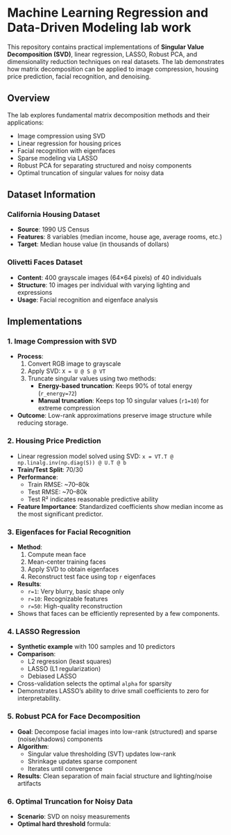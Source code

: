 # Machine Learning Regression and Data-Driven Modeling lab work

This repository contains practical implementations of **Singular Value Decomposition (SVD)**, linear regression, LASSO, Robust PCA, and dimensionality reduction techniques on real datasets. The lab demonstrates how matrix decomposition can be applied to image compression, housing price prediction, facial recognition, and denoising.

## Overview

The lab explores fundamental matrix decomposition methods and their applications:
- Image compression using SVD
- Linear regression for housing prices
- Facial recognition with eigenfaces
- Sparse modeling via LASSO
- Robust PCA for separating structured and noisy components
- Optimal truncation of singular values for noisy data

## Dataset Information

### California Housing Dataset
- **Source**: 1990 US Census
- **Features**: 8 variables (median income, house age, average rooms, etc.)
- **Target**: Median house value (in thousands of dollars)

### Olivetti Faces Dataset
- **Content**: 400 grayscale images (64×64 pixels) of 40 individuals
- **Structure**: 10 images per individual with varying lighting and expressions
- **Usage**: Facial recognition and eigenface analysis

## Implementations

### 1. Image Compression with SVD
- **Process**:
  1. Convert RGB image to grayscale
  2. Apply SVD: `X = U @ S @ VT`
  3. Truncate singular values using two methods:
     - **Energy-based truncation**: Keeps 90% of total energy (`r_energy=72`)
     - **Manual truncation**: Keeps top 10 singular values (`r1=10`) for extreme compression
- **Outcome**: Low-rank approximations preserve image structure while reducing storage.

### 2. Housing Price Prediction
- Linear regression model solved using SVD: `x = VT.T @ np.linalg.inv(np.diag(S)) @ U.T @ b`
- **Train/Test Split**: 70/30
- **Performance**: 
  - Train RMSE: ~70–80k
  - Test RMSE: ~70–80k
  - Test R² indicates reasonable predictive ability
- **Feature Importance**: Standardized coefficients show median income as the most significant predictor.

### 3. Eigenfaces for Facial Recognition
- **Method**:
  1. Compute mean face
  2. Mean-center training faces
  3. Apply SVD to obtain eigenfaces
  4. Reconstruct test face using top `r` eigenfaces
- **Results**:
  - `r=1`: Very blurry, basic shape only
  - `r=10`: Recognizable features
  - `r=50`: High-quality reconstruction
- Shows that faces can be efficiently represented by a few components.

### 4. LASSO Regression
- **Synthetic example** with 100 samples and 10 predictors
- **Comparison**:
  - L2 regression (least squares)
  - LASSO (L1 regularization)
  - Debiased LASSO
- Cross-validation selects the optimal `alpha` for sparsity
- Demonstrates LASSO’s ability to drive small coefficients to zero for interpretability.

### 5. Robust PCA for Face Decomposition
- **Goal**: Decompose facial images into low-rank (structured) and sparse (noise/shadows) components
- **Algorithm**:
  - Singular value thresholding (SVT) updates low-rank
  - Shrinkage updates sparse component
  - Iterates until convergence
- **Results**: Clean separation of main facial structure and lighting/noise artifacts

### 6. Optimal Truncation for Noisy Data
- **Scenario**: SVD on noisy measurements
- **Optimal hard threshold** formula:
